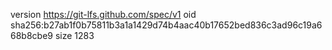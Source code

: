 version https://git-lfs.github.com/spec/v1
oid sha256:b27ab1f0b75811b3a1a1429d74b4aac40b17652bed836c3ad96c19a668b8cbe9
size 1283
